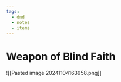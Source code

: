 ```yaml
---
tags:
  - dnd
  - notes
  - items
---
```

# Weapon of Blind Faith
![[Pasted image 20241104163958.png]]